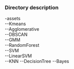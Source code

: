 ### Directory description

-assets  
--Kmeans  
--Agglomerative  
--DBSCAN  
--GMM  
--RandomForest  
--SVM  
--LinearSVM  
--KNN
--DecisionTree
--Bayes